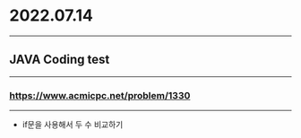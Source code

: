 # 2022.07.14
---
## JAVA Coding test
---
### https://www.acmicpc.net/problem/1330

---

- if문을 사용해서 두 수 비교하기
